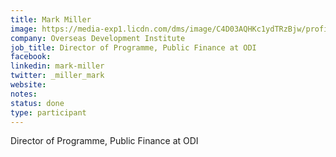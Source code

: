 ```yaml
---
title: Mark Miller
image: https://media-exp1.licdn.com/dms/image/C4D03AQHKc1ydTRzBjw/profile-displayphoto-shrink_200_200/0?e=1596672000&v=beta&t=nuplhL4ZT36Sfz5bSnB848kBFYUhLzQGiq_sHzvxs-c
company: Overseas Development Institute
job_title: Director of Programme, Public Finance at ODI
facebook:
linkedin: mark-miller
twitter: _miller_mark
website:
notes:
status: done
type: participant
---
```


Director of Programme, Public Finance at ODI
